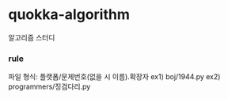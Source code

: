 # quokka-algorithm
알고리즘 스터디

### rule
파일 형식: 플랫폼/문제번호(없을 시 이름).확장자
ex1) boj/1944.py
ex2) programmers/징검다리.py
